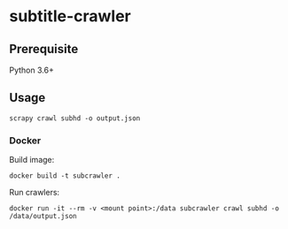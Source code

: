subtitle-crawler
===

## Prerequisite
Python 3.6+

## Usage

    scrapy crawl subhd -o output.json

### Docker

Build image:

    docker build -t subcrawler .

Run crawlers:

    docker run -it --rm -v <mount point>:/data subcrawler crawl subhd -o /data/output.json
